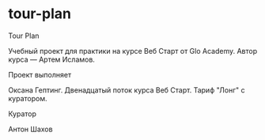 # tour-plan

Tour Plan

Учебный проект для практики на курсе Веб Старт от Glo Academy. Автор курса — Артем Исламов.

Проект выполняет

Оксана Гептинг. Двенадцатый поток курса Веб Старт. Тариф "Лонг" с куратором.

Куратор

Антон Шахов
